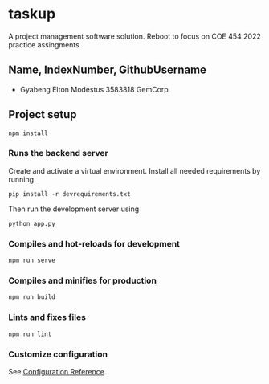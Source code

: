 # taskup
A project management software solution. Reboot to focus on COE 454 2022 practice assingments


##  Name, IndexNumber, GithubUsername
  - Gyabeng Elton Modestus    3583818         GemCorp

## Project setup
```
npm install
```

### Runs the backend server
Create and activate a virtual environment.
Install all needed requirements by running

```
pip install -r devrequirements.txt
```

Then run the development server using
```
python app.py
```

### Compiles and hot-reloads for development
```
npm run serve
```

### Compiles and minifies for production
```
npm run build
```

### Lints and fixes files
```
npm run lint
```

### Customize configuration
See [Configuration Reference](https://cli.vuejs.org/config/).
